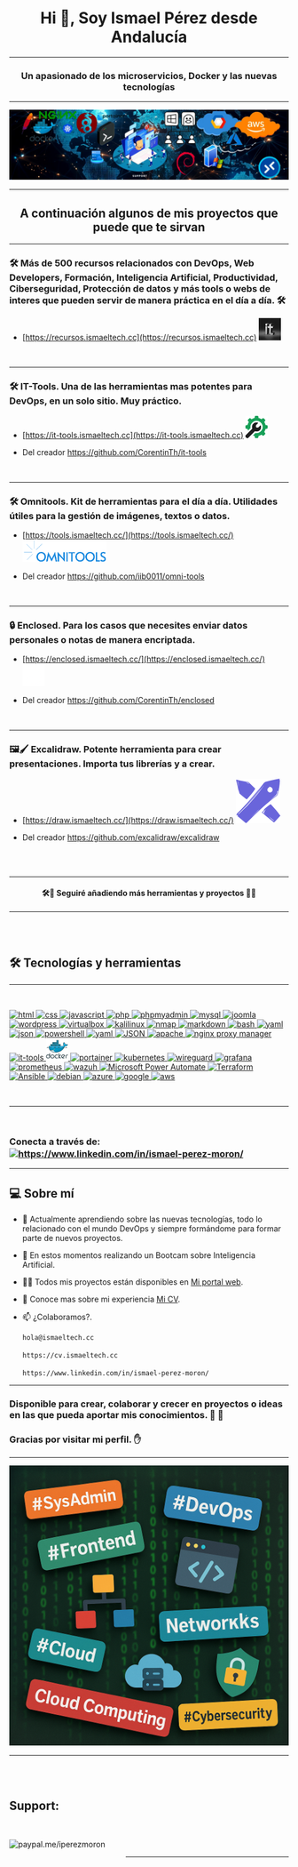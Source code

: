 <h1 align="center">Hi 👋, Soy Ismael Pérez desde Andalucía</h1>

***

<h3 align="center">Un apasionado de los microservicios, Docker y las nuevas tecnologías</h3>

***

![](./Media/cabecera-linkedin.jpeg)

***

<h2 align="center">A continuación algunos de mis proyectos que puede que te sirvan</h2>

***

### 🛠️ Más de **500 recursos** relacionados con **DevOps**, **Web Developers**, **Formación**, **Inteligencia Artificial**, **Productividad**, **Ciberseguridad**, **Protección de datos**  y **más tools** o webs de interes que pueden servir de manera práctica en el día a día. 🛠️

- [https://recursos.ismaeltech.cc](https://recursos.ismaeltech.cc) ![](./Media/LOGOISMAELTECH%2040x40.jpeg)

<br>

***

### 🛠️ **IT-Tools**. Una de las herramientas mas potentes para DevOps, en un solo sitio. Muy práctico.

- [https://it-tools.ismaeltech.cc](https://it-tools.ismaeltech.cc) ![](./Media/it-tools.png)

- Del creador https://github.com/CorentinTh/it-tools

<br>

***

### 🛠️ **Omnitools**. Kit de herramientas para el día a día. Utilidades útiles para la gestión de imágenes, textos o datos.

- [https://tools.ismaeltech.cc/](https://tools.ismaeltech.cc/) ![](./Media/omni-tools-full.png)

- Del creador https://github.com/iib0011/omni-tools

<br>

***

### 🔒 **Enclosed**. Para los casos que necesites enviar datos personales o notas de manera encriptada.

- [https://enclosed.ismaeltech.cc/](https://enclosed.ismaeltech.cc/) ![](./Media/icon-light.png)

- Del creador https://github.com/CorentinTh/enclosed

<br>

***

### 🖼🖌 **Excalidraw**. Potente herramienta para crear presentaciones. Importa tus librerías y a crear.

- [https://draw.ismaeltech.cc/](https://draw.ismaeltech.cc/) ![](./Media/draw.svg)

- Del creador https://github.com/excalidraw/excalidraw

<br>
<br>

***

<h4 align="center">🛠🧠 Seguiré añadiendo más herramientas y proyectos 🧠🧰</h4>  

***

<br>
<br>

## 🛠️ Tecnologías y herramientas

***

<br>
<p align="left">
 <a href="https://developer.mozilla.org/en-US/docs/Web/HTML" target="_blank" rel="noreferrer">
    <img src="https://cdnjs.cloudflare.com/ajax/libs/simple-icons/3.2.0/html5.svg" alt="html" width="40" height="40"/>
</a>
 <a href="https://developer.mozilla.org/en-US/docs/Web/CSS" target="_blank" rel="noreferrer">
    <img src="https://cdnjs.cloudflare.com/ajax/libs/simple-icons/3.2.0/css3.svg" alt="css" width="40" height="40"/>
 </a>
 <a href="https://developer.mozilla.org/en-US/docs/Web/JavaScript" target="_blank" rel="noreferrer">
    <img src="https://cdnjs.cloudflare.com/ajax/libs/simple-icons/3.2.0/javascript.svg" alt="javascript" width="40" height="40"/>
 </a>
 <a href="https://www.php.net/" target="_blank" rel="noreferrer">
    <img src="https://cdnjs.cloudflare.com/ajax/libs/simple-icons/3.2.0/php.svg" alt="php" width="40" height="40"/>
 </a>
 <a href="https://www.phpmyadmin.net/" target="_blank" rel="noreferrer">
    <img src="https://cdnjs.cloudflare.com/ajax/libs/simple-icons/3.2.0/phpmyadmin.svg" alt="phpmyadmin" width="40" height="40"/>
 </a>
 <a href="https://www.mysql.com/" target="_blank" rel="noreferrer">
    <img src="https://cdnjs.cloudflare.com/ajax/libs/simple-icons/3.2.0/mysql.svg" alt="mysql" width="40" height="40"/>
 </a>
 <a href="https://www.joomla.org/" target="_blank" rel="noreferrer">
    <img src="https://cdnjs.cloudflare.com/ajax/libs/simple-icons/3.2.0/joomla.svg" alt="joomla" width="40" height="40"/>
 </a>
 <a href="https://wordpress.org/" target="_blank" rel="noreferrer">
    <img src="https://cdnjs.cloudflare.com/ajax/libs/simple-icons/3.2.0/wordpress.svg" alt="wordpress" width="40" height="40"/>
 </a>
 <a href="https://www.virtualbox.org/" target="_blank" rel="noreferrer">
    <img src="https://cdnjs.cloudflare.com/ajax/libs/simple-icons/3.2.0/virtualbox.svg" alt="virtualbox" width="40" height="40"/>
 </a>
 <a href="https://www.kali.org/" target="_blank" rel="noreferrer">
    <img src="https://cdnjs.cloudflare.com/ajax/libs/simple-icons/3.2.0/kali-linux.svg" alt="kalilinux" width="40" height="40"/>
 </a>
 <a href="https://nmap.org/" target="_blank" rel="noreferrer">
    <img src="https://cdnjs.cloudflare.com/ajax/libs/simple-icons/3.2.0/nmap.svg" alt="nmap" width="40" height="40"/>
  </a>
  <a href="https://www.markdownguide.org/" target="_blank" rel="noreferrer">
    <img src="https://cdnjs.cloudflare.com/ajax/libs/simple-icons/3.2.0/markdown.svg" alt="markdown" width="40" height="40"/>
  </a>
  <a href="https://www.gnu.org/software/bash/" target="_blank" rel="noreferrer">
    <img src="https://cdnjs.cloudflare.com/ajax/libs/simple-icons/3.2.0/gnubash.svg" alt="bash" width="40" height="40"/>
  </a>
  <a href="https://yaml.org/" target="_blank" rel="noreferrer">
    <img src="https://cdnjs.cloudflare.com/ajax/libs/simple-icons/3.2.0/yaml.svg" alt="yaml" width="40" height="40"/>
  </a>
  <a href="https://www.json.org/json-en.html" target="_blank" rel="noreferrer">
    <img src="https://cdnjs.cloudflare.com/ajax/libs/simple-icons/3.2.0/json.svg" alt="json" width="40" height="40"/>
  </a>
  <a href="https://learn.microsoft.com/en-us/powershell/" target="_blank" rel="noreferrer">
    <img src="https://cdnjs.cloudflare.com/ajax/libs/simple-icons/3.2.0/powershell.svg" alt="powershell" width="40" height="40"/>
  </a>
  <a href="https://yaml.org/" target="_blank" rel="noreferrer">
    <img src="https://uxwing.com/wp-content/themes/uxwing/download/file-and-folder-type/yaml-file-icon.svg" alt="yaml" width="40" height="40"/>
  </a>
  <a href="https://www.json.org/json-en.html" target="_blank" rel="noreferrer">
    <img src="https://cdnjs.cloudflare.com/ajax/libs/simple-icons/3.2.0/json.svg" alt="JSON" width="40" height="40"/>
  </a>
  <a href="https://httpd.apache.org/" target="_blank" rel="noreferrer">
    <img src="https://cdn.jsdelivr.net/gh/homarr-labs/dashboard-icons/svg/apache.svg" alt="apache" width="40" height="40"/>
  </a>
  <a href="https://nginxproxymanager.com/" target="_blank" rel="noreferrer">
    <img src="https://cdn.jsdelivr.net/gh/homarr-labs/dashboard-icons/svg/nginx-proxy-manager.svg" alt="nginx proxy manager" width="40" height="40"/>
  </a>
  <a href="https://it-tools.tech/" target="_blank" rel="noreferrer">
    <img src="https://cdn.jsdelivr.net/gh/homarr-labs/dashboard-icons/svg/it-tools.svg" alt="it-tools" width="40" height="40"/>
  </a>
  <a href="https://www.docker.com/" target="_blank" rel="noreferrer">
    <img src="https://raw.githubusercontent.com/devicons/devicon/master/icons/docker/docker-original-wordmark.svg" alt="docker" width="40" height="40"/>
  </a>
  <a href="https://www.portainer.io/" target="_blank" rel="noreferrer">
    <img src="https://worldvectorlogo.com/logos/portainer.svg" alt="portainer" width="40" height="40"/>
  </a>
  <a href="https://kubernetes.io/" target="_blank" rel="noreferrer">
    <img src="https://cdn.jsdelivr.net/gh/homarr-labs/dashboard-icons/svg/kubernetes.svg" alt="kubernetes" width="40" height="40"/>
  </a>
  <a href="https://www.wireguard.com/" target="_blank" rel="noreferrer">
    <img src="https://cdn.jsdelivr.net/gh/homarr-labs/dashboard-icons/svg/wireguard.svg" alt="wireguard" width="40" height="40"/>
  </a>
    <a href="https://grafana.com" target="_blank" rel="noreferrer">
    <img src="https://www.vectorlogo.zone/logos/grafana/grafana-icon.svg" alt="grafana" width="40" height="40"/>
  </a>
  <a href="https://prometheus.io/" target="_blank" rel="noreferrer">
    <img src="https://upload.wikimedia.org/wikipedia/commons/3/38/Prometheus_software_logo.svg" alt="prometheus" width="40" height="40"/>
  </a>
  <a href="https://wazuh.com/" target="_blank" rel="noreferrer">
    <img src="https://cdn.jsdelivr.net/gh/homarr-labs/dashboard-icons/svg/wazuh.svg" alt="wazuh" width="40" height="40"/>
  </a>
  <a href="https://learn.microsoft.com/es-es/power-automate/" target="_blank" rel="noreferrer">
    <img src="https://api.iconify.design/logos:microsoft-icon.svg" alt="Microsoft Power Automate" width="40" height="40"/>
  </a>
  <a href="https://www.terraform.io/" target="_blank" rel="noreferrer">
    <img src="https://api.iconify.design/logos:terraform-icon.svg" alt="Terraform" width="40" height="40"/>
  </a>
  <a href="https://www.ansible.com/" target="_blank" rel="noreferrer">
    <img src="https://api.iconify.design/logos:ansible.svg" alt="Ansible" width="40" height="40"/>
  </a>
  <a href="https://www.debian.org/" target="_blank" rel="noreferrer">
    <img src="https://cdn.jsdelivr.net/gh/homarr-labs/dashboard-icons/svg/debian-linux.svg" alt="debian" width="40" height="40"/>
  </a>
  <a href="https://azure.microsoft.com/" target="_blank" rel="noreferrer">
    <img src="https://upload.wikimedia.org/wikipedia/commons/f/fa/Microsoft_Azure.svg" alt="azure" width="40" height="40"/>
  </a>
  <a href="https://www.google.com/" target="_blank" rel="noreferrer">
    <img src="https://upload.wikimedia.org/wikipedia/commons/2/2f/Google_2015_logo.svg" alt="google" width="40" height="40"/>
  </a>
  <a href="https://aws.amazon.com/" target="_blank" rel="noreferrer">
    <img src="https://upload.wikimedia.org/wikipedia/commons/9/93/Amazon_Web_Services_Logo.svg" alt="aws" width="40" height="40"/>
  </a>
</p>
<br>

***

<br>

<h3 align="left">Conecta a través de:<a href="//www.linkedin.com/in/ismael-perez-moron/" target="blank"><img align="center" src="https://raw.githubusercontent.com/rahuldkjain/github-profile-readme-generator/master/src/images/icons/Social/linked-in-alt.svg" alt="https://www.linkedin.com/in/ismael-perez-moron/" height="30" width="40" /></a></h3>

***

## 💻 Sobre mí

- 🌱 Actualmente aprendiendo sobre las nuevas tecnologías, todo lo relacionado con el mundo DevOps y siempre formándome para formar parte de nuevos proyectos.
- 🤖 En estos momentos realizando un Bootcam sobre Inteligencia Artificial.
- 👨‍💻 Todos mis proyectos están disponibles en [Mi portal web](https://cv.ismaeltech.cc).
- 📄 Conoce mas sobre mi experiencia [Mi CV](https://cv.ismaeltech.cc).
- 📫 ¿Colaboramos?.

      hola@ismaeltech.cc  

      https://cv.ismaeltech.cc  

      https://www.linkedin.com/in/ismael-perez-moron/ 


---

### Disponible para crear, colaborar y crecer en proyectos o ideas en las que pueda aportar mis conocimientos. 🤝 🌱 

### Gracias por visitar mi perfil. ✋ 

---


![](./Media/los%20hashtag.png)

***

<br>
<br>

## Support:

<br>

<p><a href="https://www.buymeacoffee.com/paypal.me/iperezmoron"> <img align="left" src="https://cdn.buymeacoffee.com/buttons/v2/default-yellow.png" height="50" width="210" alt="paypal.me/iperezmoron" /></a></p>

<br>

***
